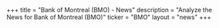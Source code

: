 +++
title = "Bank of Montreal (BMO) - News"
description = "Analyze the News for Bank of Montreal (BMO)"
ticker = "BMO"
layout = "news"
+++


